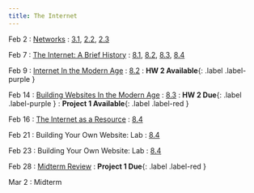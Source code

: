 ```yaml
---
title: The Internet
---
```


Feb 2
: [Networks](#)
  : [3.1](#), [2.2](#), [2.3](#)

Feb 7
: [The Internet: A Brief History](#)
  : [8.1](#), [8.2](#), [8.3](#), [8.4](#)

Feb 9
: [Internet In the Modern Age](#)
  : [8.2](#)
: **HW 2 Available**{: .label .label-purple }

Feb 14
: [Building Websites In the Modern Age](#)
  : [8.3](#)
: **HW 2 Due**{: .label .label-purple }
: **Project 1 Available**{: .label .label-red }

Feb 16
: [The Internet as a Resource](#)
  : [8.4](#)

Feb 21
: Building Your Own Website: Lab
  : [8.4](#)

Feb 23
: Building Your Own Website: Lab
  : [8.4](#)

Feb 28
: [Midterm Review](#)
: **Project 1 Due**{: .label .label-red }

Mar 2
: Midterm